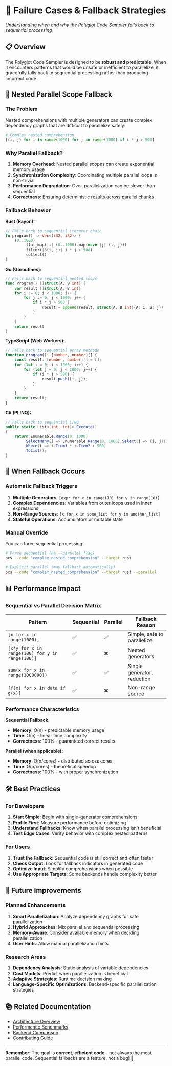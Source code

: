 # 🚨 Failure Cases & Fallback Strategies

*Understanding when and why the Polyglot Code Sampler falls back to sequential processing*

## 📋 **Overview**

The Polyglot Code Sampler is designed to be **robust and predictable**. When it encounters patterns that would be unsafe or inefficient to parallelize, it gracefully falls back to sequential processing rather than producing incorrect code.

## 🔄 **Nested Parallel Scope Fallback**

### **The Problem**

Nested comprehensions with multiple generators can create complex dependency graphs that are difficult to parallelize safely:

```python
# Complex nested comprehension
[(i, j) for i in range(1000) for j in range(1000) if i * j > 500]
```

### **Why Parallel Fallback?**

1. **Memory Overhead**: Nested parallel scopes can create exponential memory usage
2. **Synchronization Complexity**: Coordinating multiple parallel loops is non-trivial
3. **Performance Degradation**: Over-parallelization can be slower than sequential
4. **Correctness**: Ensuring deterministic results across parallel chunks

### **Fallback Behavior**

**Rust (Rayon):**
```rust
// Falls back to sequential iterator chain
fn program() -> Vec<(i32, i32)> {
    (0..1000)
        .flat_map(|i| (0..1000).map(move |j| (i, j)))
        .filter(|&(i, j)| i * j > 500)
        .collect()
}
```

**Go (Goroutines):**
```go
// Falls back to sequential nested loops
func Program() []struct{A, B int} {
    var result []struct{A, B int}
    for i := 0; i < 1000; i++ {
        for j := 0; j < 1000; j++ {
            if i * j > 500 {
                result = append(result, struct{A, B int}{A: i, B: j})
            }
        }
    }
    return result
}
```

**TypeScript (Web Workers):**
```typescript
// Falls back to sequential array methods
function program(): [number, number][] {
    const result: [number, number][] = [];
    for (let i = 0; i < 1000; i++) {
        for (let j = 0; j < 1000; j++) {
            if (i * j > 500) {
                result.push([i, j]);
            }
        }
    }
    return result;
}
```

**C# (PLINQ):**
```csharp
// Falls back to sequential LINQ
public static List<(int, int)> Execute()
{
    return Enumerable.Range(0, 1000)
        .SelectMany(i => Enumerable.Range(0, 1000).Select(j => (i, j)))
        .Where(t => t.Item1 * t.Item2 > 500)
        .ToList();
}
```

## 🎯 **When Fallback Occurs**

### **Automatic Fallback Triggers**

1. **Multiple Generators**: `[expr for x in range(10) for y in range(10)]`
2. **Complex Dependencies**: Variables from outer loops used in inner expressions
3. **Non-Range Sources**: `[x for x in some_list for y in another_list]`
4. **Stateful Operations**: Accumulators or mutable state

### **Manual Override**

You can force sequential processing:

```bash
# Force sequential (no --parallel flag)
pcs --code "complex_nested_comprehension" --target rust

# Explicit parallel (may fallback automatically)
pcs --code "complex_nested_comprehension" --target rust --parallel
```

## 📊 **Performance Impact**

### **Sequential vs Parallel Decision Matrix**

| Pattern | Sequential | Parallel | Fallback Reason |
|---------|------------|----------|-----------------|
| `[x for x in range(1000)]` | ✅ | ✅ | Simple, safe to parallelize |
| `[x*y for x in range(100) for y in range(100)]` | ✅ | ❌ | Nested generators |
| `sum(x for x in range(1000000))` | ✅ | ✅ | Single generator, reduction |
| `[f(x) for x in data if g(x)]` | ✅ | ❌ | Non-range source |

### **Performance Characteristics**

**Sequential Fallback:**
- **Memory**: O(n) - predictable memory usage
- **Time**: O(n) - linear time complexity
- **Correctness**: 100% - guaranteed correct results

**Parallel (when applicable):**
- **Memory**: O(n/cores) - distributed across cores
- **Time**: O(n/cores) - theoretical speedup
- **Correctness**: 100% - with proper synchronization

## 🛠️ **Best Practices**

### **For Developers**

1. **Start Simple**: Begin with single-generator comprehensions
2. **Profile First**: Measure performance before optimizing
3. **Understand Fallbacks**: Know when parallel processing isn't beneficial
4. **Test Edge Cases**: Verify behavior with complex nested patterns

### **For Users**

1. **Trust the Fallback**: Sequential code is still correct and often faster
2. **Check Output**: Look for fallback indicators in generated code
3. **Optimize Input**: Simplify comprehensions when possible
4. **Use Appropriate Targets**: Some backends handle complexity better

## 🔮 **Future Improvements**

### **Planned Enhancements**

1. **Smart Parallelization**: Analyze dependency graphs for safe parallelization
2. **Hybrid Approaches**: Mix parallel and sequential processing
3. **Memory-Aware**: Consider available memory when deciding parallelization
4. **User Hints**: Allow manual parallelization hints

### **Research Areas**

1. **Dependency Analysis**: Static analysis of variable dependencies
2. **Cost Models**: Predict when parallelization is beneficial
3. **Adaptive Strategies**: Runtime decision making
4. **Language-Specific Optimizations**: Backend-specific parallelization strategies

## 📚 **Related Documentation**

- [Architecture Overview](ARCHITECTURE.md)
- [Performance Benchmarks](PERFORMANCE.md)
- [Backend Comparison](BACKENDS.md)
- [Contributing Guide](CONTRIBUTING.md)

---

**Remember**: The goal is **correct, efficient code** - not always the most parallel code. Sequential fallbacks are a feature, not a bug! 🎯
